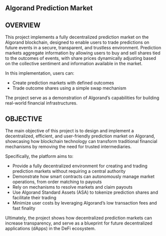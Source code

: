 ## Algorand Prediction Market

## OVERVIEW

This project implements a fully decentralized prediction market on the Algorand blockchain, designed to enable users to trade predictions on future events in a secure, transparent, and trustless environment.
Prediction markets aggregate information by allowing users to buy and sell shares tied to the outcomes of events, with share prices dynamically adjusting based on the collective sentiment and information available in the market.

In this implementation, users can:

- Create prediction markets with defined outcomes
- Trade outcome shares using a simple swap mechanism

The project serve as a demonstration of Algorand’s capabilities for building real-world financial infrastructures.


## OBJECTIVE

The main objective of this project is to design and implement a decentralized, efficient, and user-friendly prediction market on Algorand, showcasing how blockchain technology can transform traditional financial mechanisms by removing the need for trusted intermediaries.

Specifically, the platform aims to:

- Provide a fully decentralized environment for creating and trading prediction markets without requiring a central authority
- Demonstrate how smart contracts can autonomously manage market operations, from order matching to payouts
- Rely on mechanisms to resolve markets and claim payouts
- Use Algorand Standard Assets (ASA) to tokenize prediction shares and facilitate their trading
- Minimize user costs by leveraging Algorand’s low transaction fees and fast finality

Ultimately, the project shows how decentralized prediction markets can increase transparency, and serve as a blueprint for future decentralized applications (dApps) in the DeFi ecosystem.
